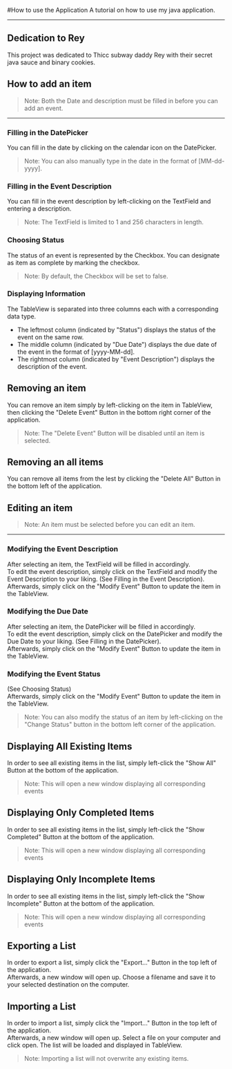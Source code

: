 #How to use the Application
A tutorial on how to use my java application.
___
## Dedication to Rey
This project was dedicated to Thicc subway daddy Rey with their secret java sauce and binary cookies.
## How to add an item
> Note: Both the Date and description must be filled in before you can add an event.
___
### Filling in the DatePicker
You can fill in the date by clicking on the calendar icon on the DatePicker. 
> Note: You can also manually type in the date in the format of [MM-dd-yyyy].
### Filling in the Event Description
You can fill in the event description by left-clicking on the TextField and entering a description.
> Note: The TextField is limited to 1 and 256 characters in length.
### Choosing Status 
The status of an event is represented by the Checkbox. You can designate as item as complete by marking the checkbox.
> Note: By default, the Checkbox will be set to false.
### Displaying Information
The TableView is separated into three columns each with a corresponding data type. 
- The leftmost column (indicated by "Status") displays the status of the event on the same row.
- The middle column (indicated by "Due Date") displays the due date of the event in the format of [yyyy-MM-dd].
- The rightmost column (indicated by "Event Description") displays the description of the event.
## Removing an item
You can remove an item simply by left-clicking on the item in TableView, then clicking the "Delete Event" Button 
in the bottom right corner of the application.
> Note: The "Delete Event" Button will be disabled until an item is selected.
## Removing an all items
You can remove all items from the lest by clicking the "Delete All" Button in the bottom left of the application.
## Editing an item
> Note: An item must be selected before you can edit an item.
---
### Modifying the Event Description
After selecting an item, the TextField will be filled in accordingly.\
To edit the event description, simply click on the TextField and modify the Event Description to your liking. (See Filling in the Event Description).\
Afterwards, simply click on the "Modify Event" Button to update the item in the TableView.
### Modifying the Due Date
After selecting an item, the DatePicker will be filled in accordingly.\
To edit the event description, simply click on the DatePicker and modify the Due Date to your liking. (See Filling in the DatePicker).\
Afterwards, simply click on the "Modify Event" Button to update the item in the TableView.
### Modifying the Event Status
(See Choosing Status)\
Afterwards, simply click on the "Modify Event" Button to update the item in the TableView.
> Note: You can also modify the status of an item by left-clicking on the "Change Status" button in the bottom left corner of the application.
## Displaying All Existing Items
In order to see all existing items in the list, simply left-click the "Show All" Button at the bottom of the application.
> Note: This will open a new window displaying all corresponding events
## Displaying Only Completed Items
In order to see all existing items in the list, simply left-click the "Show Completed" Button at the bottom of the application.
> Note: This will open a new window displaying all corresponding events
## Displaying Only Incomplete Items
In order to see all existing items in the list, simply left-click the "Show Incomplete" Button at the bottom of the application.
> Note: This will open a new window displaying all corresponding events
## Exporting a List
In order to export a list, simply click the "Export..." Button in the top left of the application.\
Afterwards, a new window will open up. Choose a filename and save it to your selected destination on the computer.
## Importing a List
In order to import a list, simply click the "Import..." Button in the top left of the application.\
Afterwards, a new window will open up. Select a file on your computer and click open. The list will be loaded and displayed in TableView.
> Note: Importing a list will not overwrite any existing items.